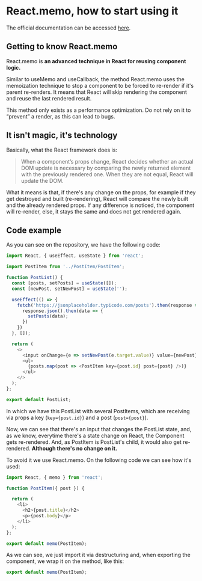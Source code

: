 # React.memo, how to start using it
The official documentation can be accessed [here](https://reactjs.org/docs/react-api.html#reactmemo).

## Getting to know React.memo
React.memo is **an advanced technique in React for reusing component logic.**

Similar to useMemo and useCallback, the method React.memo uses the memoization technique to stop a component to be forced to re-render if it's parent re-renders. It means that React will skip rendering the component and reuse the last rendered result.

This method only exists as a performance optimization. Do not rely on it to “prevent” a render, as this can lead to bugs.

## It isn't magic, it's technology
Basically, what the React framework does is:

> When a component’s props change, React decides whether an actual DOM update is necessary by comparing the newly returned element with the previously rendered one. When they are not equal, React will update the DOM.

What it means is that, if there's any change on the props, for example if they get destroyed and built (re-rendering), React will compare the newly built and the already rendered props. If any difference is noticed, the component will re-render, else, it stays the same and does not get rendered again.

## Code example
As you can see on the repository, we have the following code:

```javascript
import React, { useEffect, useState } from 'react';

import PostItem from '../PostItem/PostItem';

function PostList() {
  const [posts, setPosts] = useState([]);
  const [newPost, setNewPost] = useState('');

  useEffect(() => {
    fetch('https://jsonplaceholder.typicode.com/posts').then(response => {
      response.json().then(data => {
        setPosts(data);
      })
    })
  }, []);

  return (
    <>
      <input onChange={e => setNewPost(e.target.value)} value={newPost} />
      <ul>
        {posts.map(post => <PostItem key={post.id} post={post} />)}
      </ul>
    </>
  );
};

export default PostList;

```

In which we have this PostList with several PostItems, which are receiving via props a key (`key={post.id}`) and a post (`post={post}`).

Now, we can see that there's an input that changes the PostList state, and, as we know, everytime there's a state change on React, the Component gets re-rendered. And, as PostItem is PostList's child, it would also get re-rendered. **Although there's no change on it.**

To avoid it we use React.memo. On the following code we can see how it's used:
```javascript
import React, { memo } from 'react';

function PostItem({ post }) {

  return (
    <li>
      <h2>{post.title}</h2>
      <p>{post.body}</p>
    </li>
  );
};

export default memo(PostItem);

```

As we can see, we just import it via destructuring and, when exporting the component, we wrap it on the method, like this:
```javascript
export default memo(PostItem);
```
